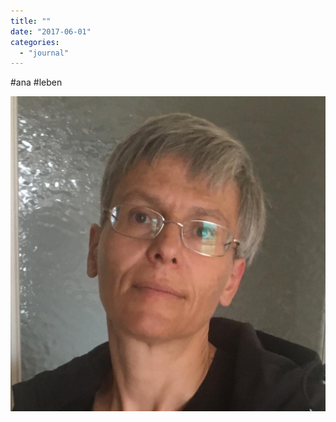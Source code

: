 ```yaml
---
title: ""
date: "2017-06-01"
categories: 
  - "journal"
---
```


#ana #leben

![](images/2d2489466f.jpg)
